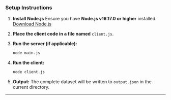 
### Setup Instructions

1. **Install Node.js**
   Ensure you have **Node.js v16.17.0 or higher** installed.
   [Download Node.js](https://nodejs.org/)

2. **Place the client code in a file named** `client.js`.

3. **Run the server (if applicable):**

   ```bash
   node main.js
   ```

4. **Run the client:**

   ```bash
   node client.js
   ```

5. **Output:**
   The complete dataset will be written to `output.json` in the current directory.

---

